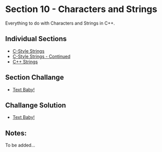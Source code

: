 
# Section 10 - Characters and Strings
Everything to do with Characters and Strings in C++.

## Individual Sections

- [C-Style Strings](https://github.com/0xToast/Cplusplus/blob/main/Udemy/Section%2010/cStyleStrings.cpp)
- [C-Style Strings - Continued](https://github.com/0xToast/Cplusplus/blob/main/Udemy/Section%2010/cStyleStringsContinued.cpp)
- [C++ Strings](https://github.com/0xToast/Cplusplus/blob/main/Udemy/Section%2010/cPlusPlusStrings.cpp)

## Section Challange
- [Text Baby!]()

## Challange Solution
- [Text Baby!]()

## Notes:

To be added...
